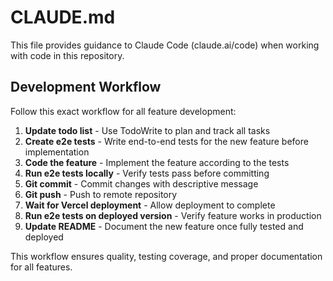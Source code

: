 # CLAUDE.md

This file provides guidance to Claude Code (claude.ai/code) when working with code in this repository.

## Development Workflow

Follow this exact workflow for all feature development:

1. **Update todo list** - Use TodoWrite to plan and track all tasks
2. **Create e2e tests** - Write end-to-end tests for the new feature before implementation
3. **Code the feature** - Implement the feature according to the tests
4. **Run e2e tests locally** - Verify tests pass before committing
5. **Git commit** - Commit changes with descriptive message
6. **Git push** - Push to remote repository
7. **Wait for Vercel deployment** - Allow deployment to complete
8. **Run e2e tests on deployed version** - Verify feature works in production
9. **Update README** - Document the new feature once fully tested and deployed

This workflow ensures quality, testing coverage, and proper documentation for all features.